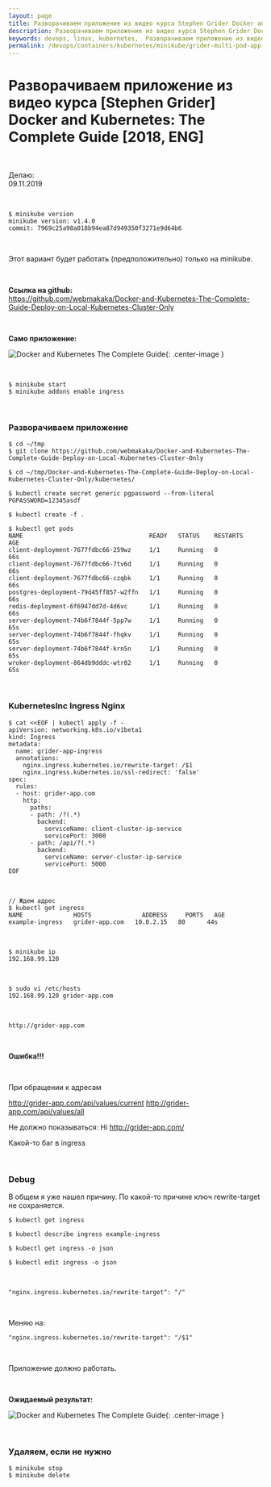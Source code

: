 ```yaml
---
layout: page
title: Разворачиваем приложение из видео курса Stephen Grider Docker and Kubernetes The Complete Guide
description: Разворачиваем приложение из видео курса Stephen Grider Docker and Kubernetes The Complete Guide
keywords: devops, linux, kubernetes,  Разворачиваем приложение из видео курса Stephen Grider Docker and Kubernetes The Complete Guide
permalink: /devops/containers/kubernetes/minikube/grider-multi-pod-app-minikube/
---
```


# Разворачиваем приложение из видео курса [Stephen Grider] Docker and Kubernetes: The Complete Guide [2018, ENG]

<br/>

Делаю:  
09.11.2019

<br/>

    $ minikube version
    minikube version: v1.4.0
    commit: 7969c25a98a018b94ea87d949350f3271e9d64b6

<br/>

Этот вариант будет работать (предположительно) только на minikube.

<br/>

**Ссылка на github:**  
https://github.com/webmakaka/Docker-and-Kubernetes-The-Complete-Guide-Deploy-on-Local-Kubernetes-Cluster-Only

<br/>

**Само приложение:**

![Docker and Kubernetes The Complete Guide](https://raw.githubusercontent.com/webmakaka/Docker-and-Kubernetes-The-Complete-Guide/master/img/pic-15-01.png 'Docker and Kubernetes The Complete Guide'){: .center-image }

<br/>

    $ minikube start
    $ minikube addons enable ingress

<br/>

### Разворачиваем приложение

    $ cd ~/tmp
    $ git clone https://github.com/webmakaka/Docker-and-Kubernetes-The-Complete-Guide-Deploy-on-Local-Kubernetes-Cluster-Only

    $ cd ~/tmp/Docker-and-Kubernetes-The-Complete-Guide-Deploy-on-Local-Kubernetes-Cluster-Only/kubernetes/

    $ kubectl create secret generic pgpassword --from-literal PGPASSWORD=12345asdf

    $ kubectl create -f .

    $ kubectl get pods
    NAME                                   READY   STATUS    RESTARTS   AGE
    client-deployment-7677fdbc66-259wz     1/1     Running   0          66s
    client-deployment-7677fdbc66-7tv6d     1/1     Running   0          66s
    client-deployment-7677fdbc66-czqbk     1/1     Running   0          66s
    postgres-deployment-79d45ff857-w2ffn   1/1     Running   0          66s
    redis-deployment-6f6947dd7d-4d6vc      1/1     Running   0          66s
    server-deployment-74b6f7844f-5pp7w     1/1     Running   0          65s
    server-deployment-74b6f7844f-fhqkv     1/1     Running   0          65s
    server-deployment-74b6f7844f-krn5n     1/1     Running   0          65s
    wroker-deployment-864db9dddc-wtr82     1/1     Running   0          65s

<br/>

### KubernetesInc Ingress Nginx

```
$ cat <<EOF | kubectl apply -f -
apiVersion: networking.k8s.io/v1beta1
kind: Ingress
metadata:
  name: grider-app-ingress
  annotations:
    nginx.ingress.kubernetes.io/rewrite-target: /$1
    nginx.ingress.kubernetes.io/ssl-redirect: 'false'
spec:
  rules:
  - host: grider-app.com
    http:
      paths:
      - path: /?(.*)
        backend:
          serviceName: client-cluster-ip-service
          servicePort: 3000
      - path: /api/?(.*)
        backend:
          serviceName: server-cluster-ip-service
          servicePort: 5000
EOF
```

<!--
```
$ cat <<EOF | kubectl apply -f -
apiVersion: networking.k8s.io/v1beta1
kind: Ingress
metadata:
  name: grider-app-ingress
  annotations:
    nginx.ingress.kubernetes.io/rewrite-target: /$2
    nginx.ingress.kubernetes.io/ssl-redirect: 'false'
spec:
  rules:
  - host: grider-app.com
    http:
      paths:
      - path: /?(.*)
        backend:
          serviceName: client-cluster-ip-service
          servicePort: 3000
      - path: /api(/|$)(.*)
        backend:
          serviceName: server-cluster-ip-service
          servicePort: 5000
EOF
``` -->

<br/>

    // Ждем адрес
    $ kubectl get ingress
    NAME              HOSTS              ADDRESS     PORTS   AGE
    example-ingress   grider-app.com   10.0.2.15   80      44s

<br/>

    $ minikube ip
    192.168.99.120

<br/>

    $ sudo vi /etc/hosts
    192.168.99.120 grider-app.com

<br/>

    http://grider-app.com

<br/>

**Ошибка!!!**

<br/>

При обращении к адресам

http://grider-app.com/api/values/current
http://grider-app.com/api/values/all

Не должно показываться: Hi http://grider-app.com/

Какой-то баг в ingress

<br/>

### Debug

В общем я уже нашел причину. По какой-то причине ключ rewrite-target не сохраняется.

    $ kubectl get ingress

    $ kubectl describe ingress example-ingress

    $ kubectl get ingress -o json

    $ kubectl edit ingress -o json

<br/>

    "nginx.ingress.kubernetes.io/rewrite-target": "/"

<br/>

Меняю на:

    "nginx.ingress.kubernetes.io/rewrite-target": "/$1"

<br/>

Приложение должно работать.

<br/>

**Ожидаемый результат:**

![Docker and Kubernetes The Complete Guide](https://raw.githubusercontent.com/webmakaka/Docker-and-Kubernetes-The-Complete-Guide/master/img/pic-15-05.png 'Docker and Kubernetes The Complete Guide'){: .center-image }

<br/>

### Удаляем, если не нужно

    $ minikube stop
    $ minikube delete

<!--

minikube stop && minikube delete && minikube start

-->

<!--

Уже не нужно устанавливать.

    // Обязательный для работы набор чего-то
    $ kubectl apply -f https://raw.githubusercontent.com/kubernetes/ingress-nginx/master/deploy/static/mandatory.yaml



Оригинальный конфиг из курса.

<br/>

```
$ cat <<EOF | kubectl apply -f -
apiVersion: extensions/v1beta1
kind: Ingress
metadata:
  name: ingress-service
  annotations:
    kubernetes.io/ingress.class: nginx
    nginx.ingress.kubernetes.io/rewrite-target: /$1
    nginx.ingress.kubernetes.io/ssl-redirect: 'false'
spec:
  rules:
    - http:
        paths:
          - path: /?(.*)
            backend:
              serviceName: client-cluster-ip-service
              servicePort: 3000
          - path: /api/?(.*)
            backend:
              serviceName: server-cluster-ip-service
              servicePort: 5000
EOF
```
-->
